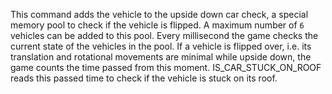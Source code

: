 This command adds the vehicle to the upside down car check, a special memory pool to check if the vehicle is flipped. A maximum number of `6` vehicles can be added to this pool. Every millisecond the game checks the current state of the vehicles in the pool. If a vehicle is flipped over, i.e. its translation and rotational movements are minimal while upside down, the game counts the time passed from this moment. IS_CAR_STUCK_ON_ROOF reads this passed time to check if the vehicle is stuck on its roof.
